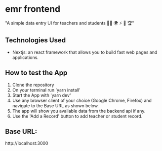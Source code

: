 # emr frontend

"A simple data entry UI for teachers and students 👍🏼 🌍 ⚡️ 🥂 🏆"

## Technologies Used

- Nextjs: an react framework that allows you to build fast web pages and applications.

## How to test the App

1. Clone the repository
2. On your terminal run 'yarn install'
3. Start the App with 'yarn dev'
4. Use any browser client of your choice (Google Chrome, Firefox) and navigate to the Base URL as shown below.
5. The app will show you available data from the backend api if any.
6. Use the 'Add a Record' button to add teacher or student record.

## Base URL:

http://localhost:3000
